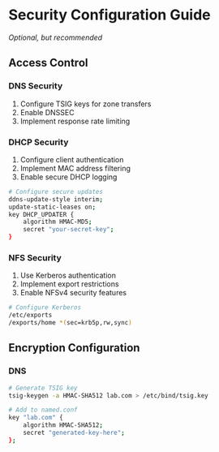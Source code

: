# Security Configuration Guide
  *Optional, but recommended*

## Access Control

### DNS Security
1. Configure TSIG keys for zone transfers
2. Enable DNSSEC
3. Implement response rate limiting

### DHCP Security
1. Configure client authentication
2. Implement MAC address filtering
3. Enable secure DHCP logging

```bash
# Configure secure updates
ddns-update-style interim;
update-static-leases on;
key DHCP_UPDATER {
    algorithm HMAC-MD5;
    secret "your-secret-key";
}
```

### NFS Security
1. Use Kerberos authentication
2. Implement export restrictions
3. Enable NFSv4 security features

```bash
# Configure Kerberos
/etc/exports
/exports/home *(sec=krb5p,rw,sync)
```

## Encryption Configuration

### DNS
```bash
# Generate TSIG key
tsig-keygen -a HMAC-SHA512 lab.com > /etc/bind/tsig.key

# Add to named.conf
key "lab.com" {
    algorithm HMAC-SHA512;
    secret "generated-key-here";
};
